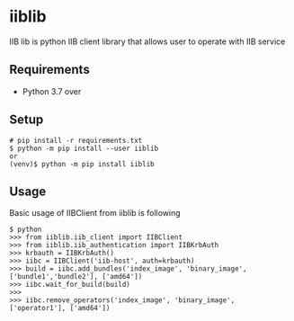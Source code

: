 iiblib
======

IIB lib is python IIB client library that allows user to operate with IIB service



Requirements
------------

* Python 3.7 over

Setup
-----


    # pip install -r requirements.txt
    $ python -m pip install --user iiblib
    or
    (venv)$ python -m pip install iiblib

Usage
-----

Basic usage of IIBClient from iiblib is following

    $ python
    >>> from iiblib.iib_client import IIBClient
    >>> from iiblib.iib_authentication import IIBKrbAuth
    >>> krbauth = IIBKrbAuth()
    >>> iibc = IIBClient('iib-host', auth=krbauth)
    >>> build = iibc.add_bundles('index_image', 'binary_image', ['bundle1','bundle2'], ['amd64'])
    >>> iibc.wait_for_build(build)
    >>>
    >>> iibc.remove_operators('index_image', 'binary_image', ['operator1'], ['amd64'])

